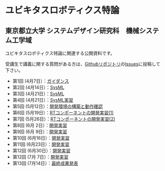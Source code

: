 # ユビキタスロボティクス特論
## 東京都立大学 システムデザイン研究科　機械システム工学域

ユビキタスロボティクス特論に関連する公開資料です。

受講生で講義に関する質問がある方は、[Githubリポジトリ](https://github.com/sealbreeder/TMU-Ubiquitous-Robotics)の[Issues](https://github.com/sealbreeder/TMU-Ubiquitous-Robotics/issues)に投稿して下さい。


<!--
- 第1回 (5月13日）：[ガイダンス](200513)
- 第2回 (5月20日）：[開発環境の構築と動作確認](200520)
- 第3回 (5月27日）：[RTコンポーネントの開発実習(1)](200527)
- 第4回 (6月&nbsp;3日）：[RTコンポーネントの開発実習(2)](200603)
- 第5回 (6月10日）：[移動ロボットのシステム開発1](200610)
- 第6回 (6月17日）：[移動ロボットのシステム開発2](200617)
- 第7回 (6月24日）：[移動ロボットのシステム開発3](200624)
- 第8回 (7月&nbsp;1日）：[最終成果発表](200701)
-->
- 第1回 (4月7日）：[ガイダンス](210407)
- 第2回 (4月14日）：[SysML](210414)
- 第3回 (4月21日）：[SysML](210421)
- 第4回 (4月21日）：[SysML実習](210428)
- 第5回 (5月12日）：[開発環境の構築と動作確認](210512)
- 第6回 (5月19日）：[RTコンポーネントの開発実習(1)](210519)
- 第7回 (5月26日）：[RTコンポーネントの開発実習(2)](210526)
- 第8回 (6月&nbsp;2日）：[開発実習](210602)
- 第9回 (6月&nbsp;9日）：[開発実習](210602)
- 第10回 (6月16日）：[開発実習](210602)
- 第11回 (6月23日）：[開発実習](210602)
- 第12回 (6月30日）：[開発実習](210602)
- 第12回 (7月&nbsp;7日）：[開発実習](210602)
- 第13回 (7月14日）：[最終成果発表](200714)



